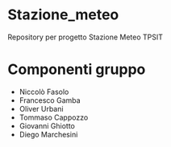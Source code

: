 # Stazione_meteo
Repository per progetto Stazione Meteo TPSIT

# Componenti gruppo
- Niccolò Fasolo
- Francesco Gamba
- Oliver Urbani
- Tommaso Cappozzo
- Giovanni Ghiotto
- Diego Marchesini
